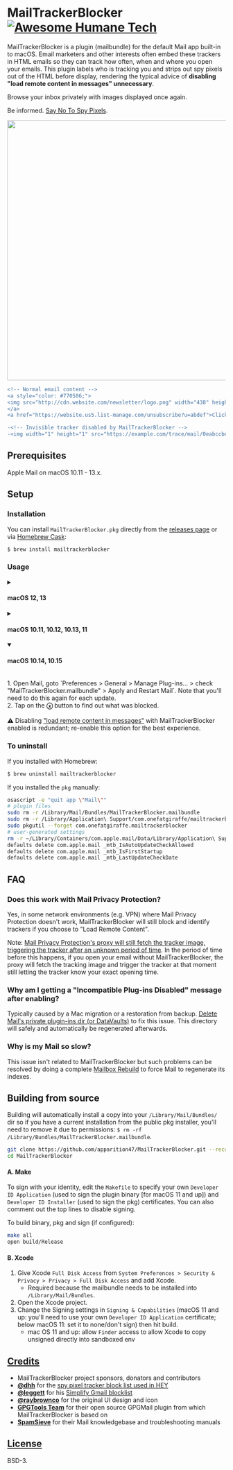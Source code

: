 # MailTrackerBlocker [![Awesome Humane Tech](https://codeberg.org/teaserbot-labs/delightful-humane-design/raw/branch/main/humane-tech-badge.svg)](https://codeberg.org/teaserbot-labs/delightful-humane-design)

MailTrackerBlocker is a plugin (mailbundle) for the default Mail app built-in to macOS. Email marketers and other interests often embed these trackers in HTML emails so they can track how often, when and where you open your emails. This plugin labels who is tracking you and strips out spy pixels out of the HTML before display, rendering the typical advice of **disabling "load remote content in messages" unnecessary**.

Browse your inbox privately with images displayed once again.

Be informed. [Say No To Spy Pixels](https://notospypixels.com/).

<p align="center"><img width="600" src="https://user-images.githubusercontent.com/3298414/121038136-00d2f780-c7eb-11eb-8e1a-d7d1fafc2e15.jpg"></p>

```diff
<!-- Normal email content -->
<a style="color: #770506;">
<img src="http://cdn.website.com/newsletter/logo.png" width="438" height="42" border="0" style="max-width: 90%; height: auto" alt="logo.png">
</a>
<a href="https://website.us5.list-manage.com/unsubscribe?u=abdef">Click here to unsubscribe</a> or <a href="https://website.us5.list-manage.com/profile?u=abdef">Update subscription preferences</a>

-<!-- Invisible tracker disabled by MailTrackerBlocker -->
-<img width="1" height="1" src="https://example.com/trace/mail/0eabccbe98c98e9b8ee8bc.png?u=abdef">
```

## Prerequisites

Apple Mail on macOS 10.11 - 13.x.


## Setup

### Installation

You can install `MailTrackerBlocker.pkg` directly from the [releases page](https://github.com/apparition47/MailTrackerBlocker/releases) or via [Homebrew Cask](https://brew.sh):

```bash
$ brew install mailtrackerblocker
```

### Usage

<details>
<summary><h4>macOS 12, 13</h4></summary>
<br>
1. Tap on the <strong>ⓧ</strong> button to find out what was blocked.
<br><br>
⚠️ Enabling <a href="https://techviral.net/wp-content/uploads/2021/11/Mail-Privacy-Protection.jpg">"Block All Remote Content"</a> with MailTrackerBlocker enabled is redundant; disable this option for the best experience.
</details>

<details>
<summary><h4>macOS 10.11, 10.12, 10.13, 11</h4></summary>
<br>
1. Tap on the <strong>ⓧ</strong> button to find out what was blocked.
<br><br>
⚠️ Disabling <a href="https://www.imore.com/sites/imore.com/files/styles/xlarge/public/field/image/2019/07/mac-load-remote.jpg">"load remote content in messages"</a> with MailTrackerBlocker enabled is redundant; re-enable this option for the best experience.
</details>

<details open>
<summary><h4>macOS 10.14, 10.15</h4></summary>
<br>
1. Open Mail, goto `Preferences > General > Manage Plug-ins... > check "MailTrackerBlocker.mailbundle" > Apply and Restart Mail`. Note that you'll need to do this again for each update.
<br>
2. Tap on the <strong>ⓧ</strong> button to find out what was blocked.
<br><br>
⚠️ Disabling <a href="https://www.imore.com/sites/imore.com/files/styles/xlarge/public/field/image/2019/07/mac-load-remote.jpg">"load remote content in messages"</a> with MailTrackerBlocker enabled is redundant; re-enable this option for the best experience.
</details>


### To uninstall

If you installed with Homebrew:

```bash
$ brew uninstall mailtrackerblocker
```

If you installed the `pkg` manually:

```bash
osascript -e "quit app \"Mail\""
# plugin files
sudo rm -r /Library/Mail/Bundles/MailTrackerBlocker.mailbundle
sudo rm -r /Library/Application\ Support/com.onefatgiraffe/mailtrackerblocker
sudo pkgutil --forget com.onefatgiraffe.mailtrackerblocker
# user-generated settings
rm -r ~/Library/Containers/com.apple.mail/Data/Library/Application\ Support/com.onefatgiraffe.mailtrackerblocker
defaults delete com.apple.mail _mtb_IsAutoUpdateCheckAllowed
defaults delete com.apple.mail _mtb_IsFirstStartup
defaults delete com.apple.mail _mtb_LastUpdateCheckDate
```

## FAQ

### Does this work with Mail Privacy Protection?

Yes, in some network environments (e.g. VPN) where Mail Privacy Protection doesn't work, MailTrackerBlocker will still block and identify trackers if you choose to "Load Remote Content".

Note: [Mail Privacy Protection's proxy will still fetch the tracker image, triggering the tracker after an unknown period of time](https://www.mailbutler.io/blog/news/why-apples-mail-privacy-protection-does-not-break-mailbutlers-tracking-feature/). In the period of time before this happens, if you open your email without MailTrackerBlocker, the proxy will fetch the tracking image and trigger the tracker at that moment still letting the tracker know your exact opening time.

### Why am I getting a "Incompatible Plug-ins Disabled" message after enabling?

Typically caused by a Mac migration or a restoration from backup. [Delete Mail's private plugin-ins dir (or DataVaults)](https://c-command.com/spamsieve/help/resetting-mail-s-privat) to fix this issue. This directory will safely and automatically be regenerated afterwards.

### Why is my Mail so slow?

This issue isn't related to MailTrackerBlocker but such problems can be resolved by doing a complete [Mailbox Rebuild](https://c-command.com/spamsieve/help/how-can-i-rebuild-apple) to force Mail to regenerate its indexes.


## Building from source

Building will automatically install a copy into your `/Library/Mail/Bundles/` dir so if you have a current installation from the public pkg installer, you'll need to remove it due to permissions: `$ rm -rf /Library/Bundles/MailTrackerBlocker.mailbundle`.

```bash
git clone https://github.com/apparition47/MailTrackerBlocker.git --recursive
cd MailTrackerBlocker
```

#### A. Make

To sign with your identity, edit the `Makefile` to specify your own `Developer ID Application` (used to sign the plugin binary [for macOS 11 and up]) and `Developer ID Installer` (used to sign the pkg) certificates. You can also comment out the top lines to disable signing.

To build binary, pkg and sign (if configured):

```bash
make all
open build/Release
```

#### B. Xcode

1. Give Xcode `Full Disk Access` from `System Preferences > Security & Privacy > Privacy > Full Disk Access` and add Xcode.
     * Required because the mailbundle needs to be installed into `/Library/Mail/Bundles`.
2. Open the Xcode project.
3. Change the Signing settings in `Signing & Capabilities` (macOS 11 and up: you'll need to use your own `Developer ID Application` certificate; below macOS 11: set it to none/don't sign) then hit build.
     * mac OS 11 and up: allow `Finder` access to allow Xcode to copy unsigned directly into sandboxed env


## [Credits](https://github.com/apparition47/MailTrackerBlocker/blob/master/Resources/ACKNOWLEDGEMENTS)

* MailTrackerBlocker project sponsors, donators and contributors
* **[@dhh](https://github.com/dhh)** for the [spy pixel tracker block list used in HEY](https://gist.github.com/dhh/360f4dc7ddbce786f8e82b97cdad9d20)
* **[@leggett](https://github.com/leggett)** for his [Simplify Gmail blocklist](https://github.com/leggett/simplify-trackers)
* **[@raybrownco](https://github.com/raybrownco)** for the original UI design and icon
* **[GPGTools Team](https://gpgtools.org/)** for their open source GPGMail plugin from which MailTrackerBlocker is based on
* **[SpamSieve](https://c-command.com/spamsieve/)** for their Mail knowledgebase and troubleshooting manuals


## [License](https://github.com/apparition47/MailTrackerBlocker/blob/master/LICENSE)

BSD-3.
